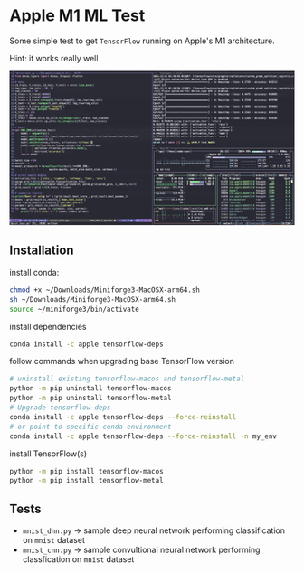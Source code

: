 # Apple M1 ML Test

Some simple test to get `TensorFlow` running on Apple's M1 architecture.

Hint: it works really well

![Result](Screen%20Shot%202021-12-21%20at%201.12.31%20AM.png)

## Installation

install conda:

```sh
chmod +x ~/Downloads/Miniforge3-MacOSX-arm64.sh
sh ~/Downloads/Miniforge3-MacOSX-arm64.sh
source ~/miniforge3/bin/activate
```

install dependencies

```sh
conda install -c apple tensorflow-deps
```

follow commands when upgrading base TensorFlow version

```sh
# uninstall existing tensorflow-macos and tensorflow-metal
python -m pip uninstall tensorflow-macos
python -m pip uninstall tensorflow-metal
# Upgrade tensorflow-deps
conda install -c apple tensorflow-deps --force-reinstall
# or point to specific conda environment
conda install -c apple tensorflow-deps --force-reinstall -n my_env
```

install TensorFlow(s)

```sh
python -m pip install tensorflow-macos
python -m pip install tensorflow-metal
```

## Tests

- `mnist_dnn.py` -> sample deep neural network performing classification on `mnist` dataset
- `mnist_cnn.py` -> sample convultional neural network performing classfication on `mnist` dataset
